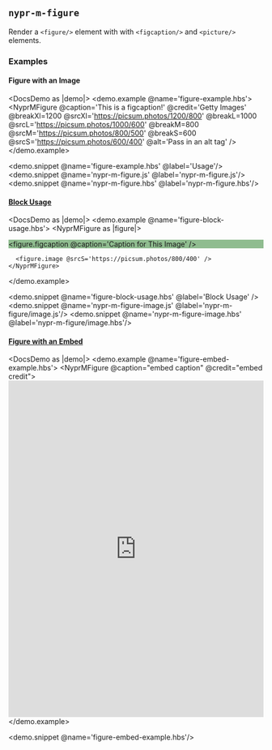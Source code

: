 ## `nypr-m-figure`

Render a `<figure/>` element with with `<figcaption/>` and `<picture/>` elements.

### Examples

#### Figure with an Image
<DocsDemo as |demo|>
  <demo.example @name='figure-example.hbs'>
    <NyprMFigure
      @caption='This is a figcaption!'
      @credit='Getty Images'
      @breakXl=1200
      @srcXl='https://picsum.photos/1200/800'
      @breakL=1000
      @srcL='https://picsum.photos/1000/600'
      @breakM=800
      @srcM='https://picsum.photos/800/500'
      @breakS=600
      @srcS='https://picsum.photos/600/400'
      @alt='Pass in an alt tag'
    />
  </demo.example>

  <demo.snippet @name='figure-example.hbs' @label='Usage'/>
  <demo.snippet @name='nypr-m-figure.js' @label='nypr-m-figure.js'/>
  <demo.snippet @name='nypr-m-figure.hbs' @label='nypr-m-figure.hbs'/>
</DocsDemo>

<h4 class="docs-md__h4" id="alternate-block">
  <a href="#alternate-block" class="anchor-link">
    Block Usage
  </a>
</h4>

<DocsDemo as |demo|>
  <demo.example @name='figure-block-usage.hbs'>
    <NyprMFigure as |figure|>
      <div style="background-color: darkseagreen;">
        <figure.figcaption @caption='Caption for This Image' />
      </div>

      <figure.image @srcS='https://picsum.photos/800/400' />
    </NyprMFigure>
  </demo.example>

  <demo.snippet @name='figure-block-usage.hbs' @label='Block Usage' />
  <demo.snippet @name='nypr-m-figure-image.js' @label='nypr-m-figure/image.js'/>
  <demo.snippet @name='nypr-m-figure-image.hbs' @label='nypr-m-figure/image.hbs'/>
</DocsDemo>

<h4 class="docs-md__h4" id="figure-embed">
  <a href="#figure-embed" class="anchor-link">
    Figure with an Embed
  </a>
</h4>

<DocsDemo as |demo|>
  <demo.example @name='figure-embed-example.hbs'>
    <NyprMFigure @caption="embed caption" @credit="embed credit">
      <iframe width="100%" height="664" src="https://www.youtube.com/embed/pL-drozge8Q" frameborder="0" allow="accelerometer; autoplay; encrypted-media; gyroscope; picture-in-picture" allowfullscreen></iframe>
    </NyprMFigure>
  </demo.example>

  <demo.snippet @name='figure-embed-example.hbs'/>
</DocsDemo>
